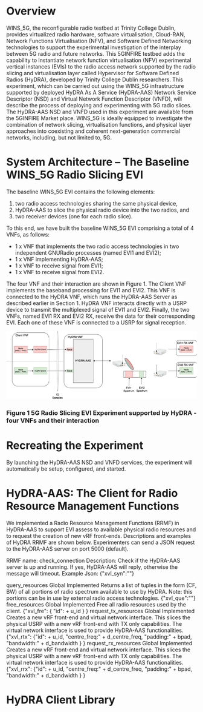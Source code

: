 <!-- Example: Software Defined Radio Slices with HyDRA Experiment -->
<!-- SUBTITLE: Software Defined Radio Slices with HyDRA Experiment -->

# Overview
WINS_5G, the reconfigurable radio testbed at Trinity College Dublin, provides virtualized radio hardware, software virtualisation, Cloud-RAN, Network Functions Virtualisation (NFV), and Software Defined Networking technologies to support the experimental investigation of the interplay between 5G radio and future networks. This 5GINFIRE testbed adds the capability to instantiate network function virtualisation (NFV) experimental vertical instances (EVIs) to the radio access network supported by the radio slicing and virtualisation layer called Hypervisor for Software Defined Radios (HyDRA), developed by Trinity College Dublin researchers. This experiment, which can be carried out using the WINS_5G infrastructure supported by deployed HyDRA As A Service (HyDRA-AAS) Network Service Descriptor (NSD) and Virtual Network Function Descriptor (VNFD), will describe the process of deploying and experimenting with 5G radio slices. The HyDRA-AAS NSD and VNFD used in this experiment are available from the 5GINFIRE Market place. WINS_5G is ideally equipped to investigate the combination of network slicing, virtualisation functions, and physical layer approaches into coexisting and coherent next-generation commercial networks, including, but not limited to, 5G.
# System Architecture – The Baseline WINS_5G Radio Slicing EVI
The baseline WINS_5G EVI contains the following elements: 
1. two radio access technologies sharing the same physical device, 
2. HyDRA-AAS to slice the physical radio device into the two radios, and 
3. two receiver devices (one for each radio slice).

To this end, we have built the baseline WINS_5G EVI comprising a total of 4 VNFs, as follows:
* 1 x VNF that implements the two radio access technologies in two independent GNURadio processes (named EVI1 and EVI2);
* 1 x  VNF implementing HyDRA-AAS; 
* 1 x  VNF to receive signal from EVI1;
* 1 x  VNF to receive signal from EVI2.

The four VNF and their interaction are shown in Figure 1. The Client VNF implements the baseband processing for EVI1 and EVI2. This VNF is connected to the HyDRA VNF, which runs the HyDRA-AAS Server as described earlier in Section 1. HyDRA VNF interacts directly with a USRP device to transmit the multiplexed signal of EVI1 and EVI2. Finally, the two VNFs, named EVI1 RX and EVI2 RX, receive the data for their corresponding EVI. Each one of these VNF is connected to a USRP for signal reception. 


![Hydra Experiment](/uploads/hydra-experiment.png "Hydra Experiment")
### Figure 1 5G Radio Slicing EVI Experiment supported by HyDRA - four VNFs and their interaction

# Recreating the Experiment
By launching the HyDRA-AAS NSD and VNFD services, the experiment will automatically be setup, configured, and started.
# HyDRA-AAS: The Client for Radio Resource Management Functions
We implemented a Radio Resource Management Functions (RRMF) in HyDRA-AAS to support EVI assess to available physical radio resources and to request the creation of new vRF front-ends. Descriptions and examples of HyDRA RRMF are shown below. Experimenters can send a JSON request to the HyDRA-AAS server on port 5000 (default). 

RRMF name: check_connection	
Description: Check if the HyDRA-AAS server is up and running. If yes, HyDRA-AAS will reply, otherwise the message will timeout.	
Example Json: \{"xvl_syn":""\}


query_resources	Global	Implemented	Returns a list of tuples in the form (CF, BW) of all portions of radio spectrum available to use by HyDRA. Note: this portions can be in use by external radio access technologies.	{"xvl_que":""}
free_resources	Global	Implemented	Free all radio resources used by the client. 	{"xvl_fre": {
   "id": + u_id
   }
}
request_tx_resources	Global	Implemented	Creates a new vRF front-end and virtual network interface. This slices the physical USRP with a new vRF front-end with TX only capabilities. The virtual network interface is used to provide HyDRA-AAS functionalities.	{"xvl_rtx":
  {"id": + u_id,
   "centre_freq:" + d_centre_freq,
   "padding:" + bpad,
   "bandwidth:" + d_bandwidth
   }
}
request_rx_resources	Global	Implemented	Creates a new vRF front-end and virtual network interface. This slices the physical USRP with a new vRF front-end with TX only capabilities. The virtual network interface is used to provide HyDRA-AAS functionalities.	{"xvl_rrx":
  {"id": + u_id,
   "centre_freq:" + d_centre_freq,
   "padding:" + bpad,
   "bandwidth:" + d_bandwidth
   }
}

# HyDRA Client Library 
